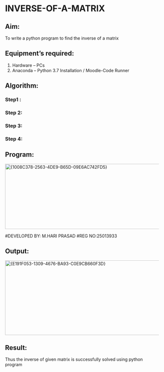 # INVERSE-OF-A-MATRIX
## Aim:
To write a python program to find the inverse of a matrix
## Equipment’s required:
1. 	Hardware – PCs
2. 	Anaconda – Python 3.7 Installation / Moodle-Code Runner
## Algorithm:
### Step1 : 
### Step 2: 
### Step 3: 
### Step 4: 

## Program:
<img width="647" height="214" alt="{1008C378-2563-4DE9-B65D-09E6AC742FD5}" src="https://github.com/user-attachments/assets/2e049ad0-d69f-4396-be3c-2c12db138bd2" />


#DEVELOPED BY: M.HARI PRASAD
#REG NO:25013933

## Output:
<img width="873" height="245" alt="{E191F053-1309-4676-BA93-C0E9CB660F3D}" src="https://github.com/user-attachments/assets/7ed228c6-1265-4fba-9003-30a70b78287e" />

## Result:
Thus the inverse of given matrix is successfully solved using python program

